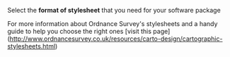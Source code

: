 Select the **format of stylesheet** that you need for your software package

For more information about Ordnance Survey's stylesheets and a handy guide to help you choose the right ones [visit this page] (http://www.ordnancesurvey.co.uk/resources/carto-design/cartographic-stylesheets.html)